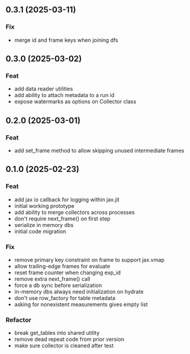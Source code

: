 ## 0.3.1 (2025-03-11)

### Fix

- merge id and frame keys when joining dfs

## 0.3.0 (2025-03-02)

### Feat

- add data reader utilities
- add ability to attach metadata to a run id
- expose watermarks as options on Collector class

## 0.2.0 (2025-03-01)

### Feat

- add set_frame method to allow skipping unused intermediate frames

## 0.1.0 (2025-02-23)

### Feat

- add jax io callback for logging within jax.jit
- initial working prototype
- add ability to merge collectors across processes
- don't require next_frame() on first step
- serialize in memory dbs
- initial code migration

### Fix

- remove primary key constraint on frame to support jax.vmap
- allow trailing-edge frames for evaluate
- reset frame counter when changing exp_id
- remove extra next_frame() call
- force a db sync before serialization
- in-memory dbs always need initialization on hydrate
- don't use row_factory for table metadata
- asking for nonexistent measurements gives empty list

### Refactor

- break get_tables into shared utility
- remove dead repeat code from prior version
- make sure collector is cleaned after test
